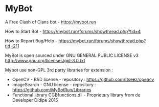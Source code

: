 # MyBot
A Free Clash of Clans bot - https://mybot.run

How to Start Bot - https://mybot.run/forums/showthread.php?tid=4

How to Report Bug/Help - https://mybot.run/forums/showthread.php?tid=211

MyBot is open sourced under GNU GENERAL PUBLIC LICENSE v3
http://www.gnu.org/licenses/gpl-3.0.txt

Mybot use non-GPL 3rd party libraries for extension : 
- OpenCV - BSD license - repository : https://github.com/Itseez/opencv
- ImageSearch - GNU license - repository : https://github.com/MyBotRun/Libraries
- Functional library CGBfunctions.dll - Proprietary library from de Developer Didipe 2015